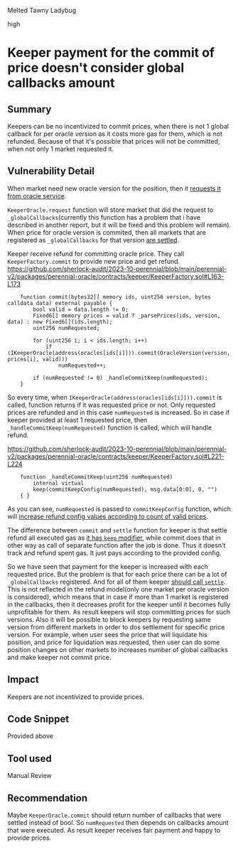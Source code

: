 Melted Tawny Ladybug

high

# Keeper payment for the commit of price doesn't consider global callbacks amount

## Summary
Keepers can be no incentivized to commit prices, when there is not 1 global callback for per oracle version as it costs more gas for them, which is not refunded. Because of that it's possible that prices will not be committed, when not only 1 market requested it.
## Vulnerability Detail
When market need new oracle version for the position, then it [requests it from oracle service](https://github.com/sherlock-audit/2023-10-perennial/blob/main/perennial-v2/packages/perennial/contracts/Market.sol#L369).

`KeeperOracle.request` function will store market that did the request to `_globalCallbacks`(currently this function has a problem that i have described in another report, but it will be fixed and this problem will remain). 
When price for oracle version is commited, then all markets that are registered as `_globalCallbacks` for that version [are settled](https://github.com/sherlock-audit/2023-10-perennial/blob/main/perennial-v2/packages/perennial-oracle/contracts/keeper/KeeperOracle.sol#L123-L124).

Keeper receive refund for committing oracle price. They call `KeeperFactory.commit` to provide new price and get refund.
https://github.com/sherlock-audit/2023-10-perennial/blob/main/perennial-v2/packages/perennial-oracle/contracts/keeper/KeeperFactory.sol#L163-L173
```solidity
    function commit(bytes32[] memory ids, uint256 version, bytes calldata data) external payable {
        bool valid = data.length != 0;
        Fixed6[] memory prices = valid ? _parsePrices(ids, version, data) : new Fixed6[](ids.length);
        uint256 numRequested;

        for (uint256 i; i < ids.length; i++)
            if (IKeeperOracle(address(oracles[ids[i]])).commit(OracleVersion(version, prices[i], valid)))
                numRequested++;

        if (numRequested != 0) _handleCommitKeep(numRequested);
    }
```

So every time, when `IKeeperOracle(address(oracles[ids[i]])).commit` is called, function returns if it was requested price or not. Only requested prices are refunded and in this case `numRequested` is increased. So in case if keeper provided at least 1 requested price, then `_handleCommitKeep(numRequested)` function is called, which will handle refund.

https://github.com/sherlock-audit/2023-10-perennial/blob/main/perennial-v2/packages/perennial-oracle/contracts/keeper/KeeperFactory.sol#L221-L224
```solidity
    function _handleCommitKeep(uint256 numRequested)
        internal virtual
        keep(commitKeepConfig(numRequested), msg.data[0:0], 0, "")
    { }
```
As you can see, `numRequested` is passed to `commitKeepConfig` function, which will [increase refund config values according to count of valid prices](https://github.com/sherlock-audit/2023-10-perennial/blob/main/perennial-v2/packages/perennial-oracle/contracts/keeper/KeeperFactory.sol#L177-L182).

The difference between `commit` and `settle` function for keeper is that settle refund all executed gas as [it has `keep` modifier](https://github.com/sherlock-audit/2023-10-perennial/blob/main/perennial-v2/packages/perennial-oracle/contracts/keeper/KeeperFactory.sol#L204), while commit does that in other way as call of separate function after the job is done. Thus it doesn't track and refund spent gas. It just pays according to the provided config.

So we have seen that payment for the keeper is increased with each requested price. But the problem is that for each price there can be a lot of `_globalCallbacks` registered. And for all of them keeper [should call `settle`](https://github.com/sherlock-audit/2023-10-perennial/blob/main/perennial-v2/packages/perennial-oracle/contracts/keeper/KeeperOracle.sol#L124). This is not reflected in the refund model(only one market per oracle version is considered), which means that in case if more than 1 market is registered in the callbacks, then it decreases profit for the keeper until it becomes fully unprofitable for them. As result keepers will stop committing prices for such versions. Also it will be possible to block keepers by requesting same version from different markets in order to dos settlement for specific price version. For example, when user sees the price that will liquidate his position, and price for liquidation was requested, then user can do some position changes on other markets to increases number of global callbacks and make keeper not commit price.
## Impact
Keepers are not incentivized to provide prices.
## Code Snippet
Provided above
## Tool used

Manual Review

## Recommendation
Maybe `KeeperOracle.commit` should return number of callbacks that were settled instead of bool. So `numRequested` then depends on callbacks amount that were executed. As result keeper receives fair payment and happy to provide prices.